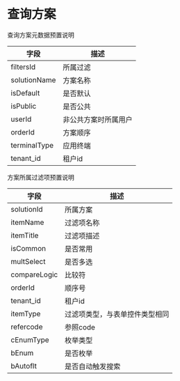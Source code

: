 # 查询方案

查询方案元数据预置说明

| 字段 | 描述 |
| --- | --- |
| filtersId | 所属过滤 |
| solutionName | 方案名称 |
| isDefault | 是否默认 |
| isPublic | 是否公共 |
| userId | 非公共方案时所属用户 |
| orderId | 方案顺序 |
| terminalType | 应用终端 |
| tenant_id | 租户id |

方案所属过滤项预置说明

| 字段 | 描述 |
| --- | --- |
| solutionId | 所属方案 |
| itemName | 过滤项名称 |
| itemTitle | 过滤项描述 |
| isCommon | 是否常用 |
| multSelect | 是否多选 |
| compareLogic | 比较符 |
| orderId | 顺序号 |
| tenant_id | 租户id |
| itemType | 过滤项类型，与表单控件类型相同 |
| refercode | 参照code |
| cEnumType | 枚举类型 |
| bEnum | 是否枚举 |
| bAutoflt | 是否自动触发搜索 |


